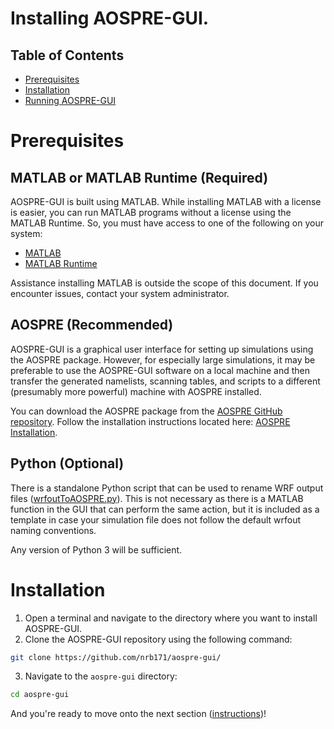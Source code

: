 # Installing AOSPRE-GUI.

## Table of Contents
- [Prerequisites](#prerequisites)
- [Installation](#installation)
- [Running AOSPRE-GUI](instructions.md)

# Prerequisites

## MATLAB or MATLAB Runtime (Required)
AOSPRE-GUI is built using MATLAB. While installing MATLAB with a license is easier, you can run MATLAB programs without a license using the MATLAB Runtime. So, you must have access to one of the following on your system: 
- [MATLAB](https://www.mathworks.com/products/matlab.html)
- [MATLAB Runtime](https://www.mathworks.com/products/compiler/matlab-runtime.html)

Assistance installing MATLAB is outside the scope of this document. If you encounter issues, contact your system administrator.

## AOSPRE (Recommended)
AOSPRE-GUI is a graphical user interface for setting up simulations using the AOSPRE package. However, for especially large simulations, it may be preferable to use the AOSPRE-GUI software on a local machine and then transfer the generated namelists, scanning tables, and scripts to a different (presumably more powerful) machine with AOSPRE installed. 

You can download the AOSPRE package from the [AOSPRE GitHub repository](https://github.com/NCAR/AOSPRE). Follow the installation instructions located here: [AOSPRE Installation](https://github.com/NCAR/AOSPRE/blob/main/docs/building.md).

## Python (Optional)
There is a standalone Python script that can be used to rename WRF output files ([wrfoutToAOSPRE.py](../scripts/helpers/wrfoutToAOSPRE.py)). This is not necessary as there is a MATLAB function in the GUI that can perform the same action, but it is included as a template in case your simulation file does not follow the default wrfout naming conventions. 

Any version of Python 3 will be sufficient.

# Installation
1. Open a terminal and navigate to the directory where you want to install AOSPRE-GUI.
2. Clone the AOSPRE-GUI repository using the following command:
```bash
git clone https://github.com/nrb171/aospre-gui/
```
3. Navigate to the `aospre-gui` directory:
```bash
cd aospre-gui
```
And you're ready to move onto the next section ([instructions](instructions.md))!